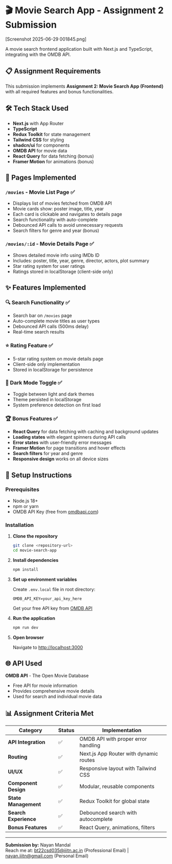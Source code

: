 # 🎬 Movie Search App - Assignment 2 Submission

[Screenshot 2025-06-29 001845.png]

A movie search frontend application built with Next.js and TypeScript, integrating with the OMDB API.

## 📋 Assignment Requirements

This submission implements **Assignment 2: Movie Search App (Frontend)** with all required features and bonus functionalities.

## 🛠️ Tech Stack Used

- **Next.js** with App Router
- **TypeScript** 
- **Redux Toolkit** for state management
- **Tailwind CSS** for styling
- **shadcn/ui** for components
- **OMDB API** for movie data
- **React Query** for data fetching (bonus)
- **Framer Motion** for animations (bonus)

## 📄 Pages Implemented

### `/movies` - Movie List Page ✅
- Displays list of movies fetched from OMDB API
- Movie cards show: poster image, title, year
- Each card is clickable and navigates to details page
- Search functionality with auto-complete
- Debounced API calls to avoid unnecessary requests
- Search filters for genre and year (bonus)

### `/movies/:id` - Movie Details Page ✅  
- Shows detailed movie info using IMDb ID
- Includes: poster, title, year, genre, director, actors, plot summary
- Star rating system for user ratings
- Ratings stored in localStorage (client-side only)

## ✨ Features Implemented

### 🔍 Search Functionality ✅
- Search bar on `/movies` page
- Auto-complete movie titles as user types  
- Debounced API calls (500ms delay)
- Real-time search results

### ⭐ Rating Feature ✅
- 5-star rating system on movie details page
- Client-side only implementation
- Stored in localStorage for persistence

### 🌙 Dark Mode Toggle ✅
- Toggle between light and dark themes
- Theme persisted in localStorage
- System preference detection on first load

### 🏆 Bonus Features ✅
- **React Query** for data fetching with caching and background updates
- **Loading states** with elegant spinners during API calls
- **Error states** with user-friendly error messages
- **Framer Motion** for page transitions and hover effects  
- **Search filters** for year and genre
- **Responsive design** works on all device sizes

## 🚀 Setup Instructions

### Prerequisites
- Node.js 18+
- npm or yarn
- OMDB API Key (free from [omdbapi.com](http://omdbapi.com/))

### Installation

1. **Clone the repository**
   ```bash
   git clone <repository-url>
   cd movie-search-app
   ```

2. **Install dependencies**
   ```bash
   npm install
   ```

3. **Set up environment variables**
   
   Create `.env.local` file in root directory:
   ```env
   OMDB_API_KEY=your_api_key_here
   ```
   
   Get your free API key from [OMDB API](http://omdbapi.com/apikey.aspx)

4. **Run the application**
   ```bash
   npm run dev
   ```

5. **Open browser**
   
   Navigate to [http://localhost:3000](http://localhost:3000)

## 🌐 API Used

**OMDB API** - The Open Movie Database
- Free API for movie information
- Provides comprehensive movie details
- Used for search and individual movie data

## 📊 Assignment Criteria Met

| Category | Status | Implementation |
|----------|--------|----------------|
| **API Integration** | ✅ | OMDB API with proper error handling |
| **Routing** | ✅ | Next.js App Router with dynamic routes |
| **UI/UX** | ✅ | Responsive layout with Tailwind CSS |
| **Component Design** | ✅ | Modular, reusable components |
| **State Management** | ✅ | Redux Toolkit for global state |
| **Search Experience** | ✅ | Debounced search with autocomplete |
| **Bonus Features** | ✅ | React Query, animations, filters |

---

**Submission by:** Nayan Mandal  
Reach me at: bt22csd035@iiitn.ac.in (Professional Email) | nayan.iiitn@gmail.com (Personal Email)
